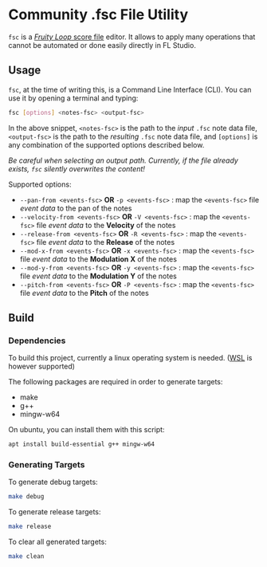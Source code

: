 # Community .fsc File Utility

`fsc` is a [*Fruity Loop* score file](https://www.image-line.com/fl-studio-learning/fl-studio-online-manual/html/fformats_other_fsc.htm) editor. It allows to apply many operations that cannot be automated or done easily directly in FL Studio.

## Usage

`fsc`, at the time of writing this, is a Command Line Interface (CLI). You can use it by opening a terminal and typing:

```sh
fsc [options] <notes-fsc> <output-fsc>
```

In the above snippet, `<notes-fsc>` is the path to the *input* `.fsc` note data file, `<output-fsc>` is the path to the *resulting* `.fsc` note data file, and `[options]` is any combination of the supported options described below.

*Be careful when selecting an output path. Currently, if the file already exists, `fsc` silently overwrites the content!*

Supported options:

- `--pan-from <events-fsc>` **OR** `-p <events-fsc>` : map the `<events-fsc>` file *event data* to the pan of the notes
- `--velocity-from <events-fsc>` **OR** `-V <events-fsc>` : map the `<events-fsc>` file *event data* to the **Velocity** of the notes
- `--release-from <events-fsc>` **OR** `-R <events-fsc>` : map the `<events-fsc>` file *event data* to the **Release** of the notes
- `--mod-x-from <events-fsc>` **OR** `-x <events-fsc>` : map the `<events-fsc>` file *event data* to the **Modulation X** of the notes
- `--mod-y-from <events-fsc>` **OR** `-y <events-fsc>` : map the `<events-fsc>` file *event data* to the **Modulation Y** of the notes
- `--pitch-from <events-fsc>` **OR** `-P <events-fsc>` : map the `<events-fsc>` file *event data* to the **Pitch** of the notes

## Build

### Dependencies

To build this project, currently a linux operating system is needed. ([WSL](https://docs.microsoft.com/en-us/windows/wsl/install-win10) is however supported)

The following packages are required in order to generate targets:

- make
- g++
- mingw-w64

On ubuntu, you can install them with this script:

```sh
apt install build-essential g++ mingw-w64
```

### Generating Targets

To generate debug targets:

```sh
make debug
```

To generate release targets:

```sh
make release
```

To clear all generated targets:

```sh
make clean
```

